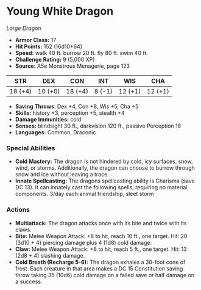 # Young White Dragon

*Large* *Dragon*

- **Armor Class:** 17
- **Hit Points:** 152 (16d10+64)
- **Speed:** walk 40 ft. burrow 20 ft. fly 80 ft. swim 40 ft.
- **Challenge Rating:** 9 (5,000 XP)
- **Source:** A5e Monstrous Menagerie, page 123

| STR | DEX | CON | INT | WIS | CHA |
| --- | --- | --- | --- | --- | --- |
| 18 (+4) | 10 (+0) | 18 (+4) | 8 (-1) | 12 (+1) | 12 (+1) |

- **Saving Throws**: Dex +4, Con +8, Wis +5, Cha +5
- **Skills:** history +3, perception +5, stealth +4
- **Damage Immunities:** cold
- **Senses:** blindsight 30 ft., darkvision 120 ft., passive Perception 18
- **Languages:** Common, Draconic

### Special Abilities

- **Cold Mastery:** The dragon is not hindered by cold, icy surfaces, snow, wind, or storms. Additionally, the dragon can choose to burrow through snow and ice without leaving a trace.
- **Innate Spellcasting:** The dragons spellcasting ability is Charisma (save DC 13). It can innately cast the following spells, requiring no material components. 3/day each:animal friendship, sleet storm

### Actions

- **Multiattack:** The dragon attacks once with its bite and twice with its claws.
- **Bite:** Melee Weapon Attack: +8 to hit, reach 10 ft., one target. Hit: 20 (3d10 + 4) piercing damage plus 4 (1d8) cold damage.
- **Claw:** Melee Weapon Attack: +8 to hit, reach 5 ft., one target. Hit: 13 (2d8 + 4) slashing damage.
- **Cold Breath (Recharge 5-6):** The dragon exhales a 30-foot cone of frost. Each creature in that area makes a DC 15 Constitution saving throw  taking 35 (10d6) cold damage on a failed save or half damage on a success.


